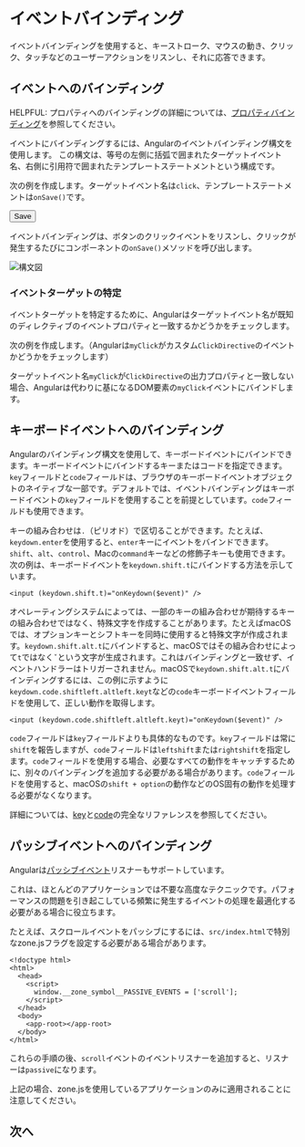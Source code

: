 # イベントバインディング

イベントバインディングを使用すると、キーストローク、マウスの動き、クリック、タッチなどのユーザーアクションをリスンし、それに応答できます。

## イベントへのバインディング

HELPFUL: プロパティへのバインディングの詳細については、[プロパティバインディング](guide/templates/property-binding)を参照してください。

イベントにバインディングするには、Angularのイベントバインディング構文を使用します。
この構文は、等号の左側に括弧で囲まれたターゲットイベント名、右側に引用符で囲まれたテンプレートステートメントという構成です。

次の例を作成します。ターゲットイベント名は`click`、テンプレートステートメントは`onSave()`です。

<docs-code language="html" header="イベントバインディング構文">
<button (click)="onSave()">Save</button>
</docs-code>

イベントバインディングは、ボタンのクリックイベントをリスンし、クリックが発生するたびにコンポーネントの`onSave()`メソッドを呼び出します。

<img src='assets/images/guide/template-syntax/syntax-diagram.svg' alt="構文図">

### イベントターゲットの特定

イベントターゲットを特定するために、Angularはターゲットイベント名が既知のディレクティブのイベントプロパティと一致するかどうかをチェックします。

次の例を作成します。（Angularは`myClick`がカスタム`ClickDirective`のイベントかどうかをチェックします）

<docs-code path="adev/src/content/examples/event-binding/src/app/app.component.html" visibleRegion="custom-directive" header="src/app/app.component.html"/>

ターゲットイベント名`myClick`が`ClickDirective`の出力プロパティと一致しない場合、Angularは代わりに基になるDOM要素の`myClick`イベントにバインドします。

## キーボードイベントへのバインディング

Angularのバインディング構文を使用して、キーボードイベントにバインドできます。キーボードイベントにバインドするキーまたはコードを指定できます。`key`フィールドと`code`フィールドは、ブラウザのキーボードイベントオブジェクトのネイティブな一部です。デフォルトでは、イベントバインディングはキーボードイベントの`key`フィールドを使用することを前提としています。`code`フィールドも使用できます。

キーの組み合わせは`.`（ピリオド）で区切ることができます。たとえば、`keydown.enter`を使用すると、`enter`キーにイベントをバインドできます。`shift`、`alt`、`control`、Macの`command`キーなどの修飾子キーも使用できます。次の例は、キーボードイベントを`keydown.shift.t`にバインドする方法を示しています。

```angular-html
<input (keydown.shift.t)="onKeydown($event)" />
```

オペレーティングシステムによっては、一部のキーの組み合わせが期待するキーの組み合わせではなく、特殊文字を作成することがあります。たとえばmacOSでは、オプションキーとシフトキーを同時に使用すると特殊文字が作成されます。`keydown.shift.alt.t`にバインドすると、macOSではその組み合わせによって`t`ではなく`ˇ`という文字が生成されます。これはバインディングと一致せず、イベントハンドラーはトリガーされません。macOSで`keydown.shift.alt.t`にバインディングするには、この例に示すように`keydown.code.shiftleft.altleft.keyt`などの`code`キーボードイベントフィールドを使用して、正しい動作を取得します。

```angular-html
<input (keydown.code.shiftleft.altleft.keyt)="onKeydown($event)" />
```

`code`フィールドは`key`フィールドよりも具体的なものです。`key`フィールドは常に`shift`を報告しますが、`code`フィールドは`leftshift`または`rightshift`を指定します。`code`フィールドを使用する場合、必要なすべての動作をキャッチするために、別々のバインディングを追加する必要がある場合があります。`code`フィールドを使用すると、macOSの`shift + option`の動作などのOS固有の動作を処理する必要がなくなります。

詳細については、[key](https://developer.mozilla.org/docs/Web/API/UI_Events/Keyboard_event_key_values)と[code](https://developer.mozilla.org/docs/Web/API/UI_Events/Keyboard_event_code_values)の完全なリファレンスを参照してください。

## パッシブイベントへのバインディング

Angularは[パッシブイベント](https://developer.chrome.com/en/docs/lighthouse/best-practices/uses-passive-event-listeners/)リスナーもサポートしています。

これは、ほとんどのアプリケーションでは不要な高度なテクニックです。パフォーマンスの問題を引き起こしている頻繁に発生するイベントの処理を最適化する必要がある場合に役立ちます。

たとえば、スクロールイベントをパッシブにするには、`src/index.html`で特別なzone.jsフラグを設定する必要がある場合があります。

```angular-html
<!doctype html>
<html>
  <head>
    <script>
      window.__zone_symbol__PASSIVE_EVENTS = ['scroll'];
    </script>
  </head>
  <body>
    <app-root></app-root>
  </body>
</html>
```

これらの手順の後、`scroll`イベントのイベントリスナーを追加すると、リスナーは`passive`になります。

上記の場合、zone.jsを使用しているアプリケーションのみに適用されることに注意してください。

## 次へ

<docs-pill-row>
  <docs-pill href="guide/templates/event-binding" title="イベントバインディングの仕組み"/>
  <docs-pill href="guide/templates/property-binding" title="プロパティバインディング"/>
  <docs-pill href="guide/templates/interpolation" title="テキスト補間"/>
  <docs-pill href="guide/templates/two-way-binding" title="双方向バインディング"/>
</docs-pill-row>
